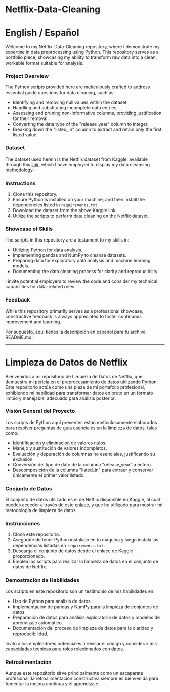 # Netflix-Data-Cleaning
# English / Español

Welcome to my Netflix-Data-Cleaning repository, where I demonstrate my expertise in data preprocessing using Python. This repository serves as a portfolio piece, showcasing my ability to transform raw data into a clean, workable format suitable for analysis.

### Project Overview
The Python scripts provided here are meticulously crafted to address essential guide questions for data cleaning, such as:

- Identifying and removing null values within the dataset.
- Handling and substituting incomplete data entries.
- Assessing and pruning non-informative columns, providing justification for their removal.
- Converting the data type of the "release_year" column to integer.
- Breaking down the "listed_in" column to extract and retain only the first listed value.

### Dataset
The dataset used herein is the Netflix dataset from Kaggle, available through this [link](https://www.kaggle.com/datasets/ariyoomotade/netflix-data-cleaning-analysis-and-visualization), which I have employed to display my data cleansing methodology.

### Instructions
1. Clone this repository.
2. Ensure Python is installed on your machine, and then install the dependencies listed in `requirements.txt`.
3. Download the dataset from the above Kaggle link.
4. Utilize the scripts to perform data cleaning on the Netflix dataset.

### Showcase of Skills
The scripts in this repository are a testament to my skills in:
- Utilizing Python for data analysis.
- Implementing pandas and NumPy to cleanse datasets.
- Preparing data for exploratory data analysis and machine learning models.
- Documenting the data cleaning process for clarity and reproducibility.

I invite potential employers to review the code and consider my technical capabilities for data-related roles.

### Feedback
While this repository primarily serves as a professional showcase, constructive feedback is always appreciated to foster continuous improvement and learning.

Por supuesto, aquí tienes la descripción en español para tu archivo README.md:

---

# Limpieza de Datos de Netflix

Bienvenidos a mi repositorio de Limpieza de Datos de Netflix, que demuestra mi pericia en el preprocesamiento de datos utilizando Python. Este repositorio actúa como una pieza de mi portafolio profesional, exhibiendo mi habilidad para transformar datos en bruto en un formato limpio y manejable, adecuado para análisis posterior.

### Visión General del Proyecto
Los scripts de Python aquí presentes están meticulosamente elaborados para resolver preguntas de guía esenciales en la limpieza de datos, tales como:

- Identificación y eliminación de valores nulos.
- Manejo y sustitución de valores incompletos.
- Evaluación y depuración de columnas no esenciales, justificando su exclusión.
- Conversión del tipo de dato de la columna "release_year" a entero.
- Descomposición de la columna "listed_in" para extraer y conservar únicamente el primer valor listado.

### Conjunto de Datos
El conjunto de datos utilizado es el de Netflix disponible en Kaggle, al cual puedes acceder a través de este [enlace](https://www.kaggle.com/datasets/ariyoomotade/netflix-data-cleaning-analysis-and-visualization), y que he utilizado para mostrar mi metodología de limpieza de datos.

### Instrucciones
1. Clona este repositorio.
2. Asegúrate de tener Python instalado en tu máquina y luego instala las dependencias listadas en `requirements.txt`.
3. Descarga el conjunto de datos desde el enlace de Kaggle proporcionado.
4. Emplea los scripts para realizar la limpieza de datos en el conjunto de datos de Netflix.

### Demostración de Habilidades
Los scripts en este repositorio son un testimonio de mis habilidades en:
- Uso de Python para análisis de datos.
- Implementación de pandas y NumPy para la limpieza de conjuntos de datos.
- Preparación de datos para análisis exploratorio de datos y modelos de aprendizaje automático.
- Documentación del proceso de limpieza de datos para la claridad y reproducibilidad.

Invito a los empleadores potenciales a revisar el código y considerar mis capacidades técnicas para roles relacionados con datos.

### Retroalimentación
Aunque este repositorio sirve principalmente como un escaparate profesional, la retroalimentación constructiva siempre es bienvenida para fomentar la mejora continua y el aprendizaje.





